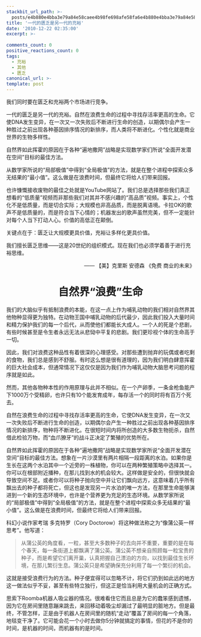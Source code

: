```yaml
---
stackbit_url_path: >-
  posts/e4b880e4bba3e79a84e58caee4b98fe698afe58fa6e4b880e4bba3e79a84e58585e8a395
title: '一代的匮乏是另一代的充裕'
date: '2010-12-22 02:35:00'
excerpt: >-
  
comments_count: 0
positive_reactions_count: 0
tags: 
  - 充裕
  - 其他
  - 匮乏
canonical_url: >-
template: post
---
```

<p>我们同时要在匮乏和充裕两个市场进行竞争。</p>  <p>一代的匮乏是另一代的充裕。自然在浪费生命的过程中寻找存活率更高的生命。它使DNA发生变异，在一次又一次失败后不断进行生命的创造，以期偶尔会产生一种胜过之前出现各种基因排序情况的新排序，而人类将不断进化。个性化就是商业世界的生物多样性。</p>  <p>自然界如此挥霍的原因在于各种“遍地撒网”战略是实现数学家们所说“全面开发潜在空间”目标的最佳方法。</p>  <p>从数学家所说的“局部极值”中得到“全局极值”的方法，就是在整个进程中探索众多无结果的“最小值”。这么做是在浪费时间，但最终它将给人们带来回报。</p>  <p>也许慷慨接收废物的最佳之处就是YouTube网站了。我们总是选择那些我们真正想看的“低质量”视频而非那些我们对其并不感兴趣的“高品质”视频。事实上，个性化不是低质量，而是切合实际；大规模也非高品质，而是脱离语境。卡拉OK的歌声不是低质量的，而是符合当下心情的；机器发出的歌声虽然完美，但不一定能针对每个人当下打动人心。价值的高低正在颠倒。</p>  <p>关键点在于：匮乏让大规模更具价值，充裕让多样化更具价值。</p>  <p>我们擅长匮乏思维——这是20世纪的组织模式。现在我们也必须学着善于进行充裕思维。</p>  <p align="right">—— 【美】克里斯 安德森 《免费 商业的未来》</p>  <h1 align="center"><strong>自然界“浪费”生命</strong></h1>  <p>我们的大脑似乎有抵制浪费的本能，在这一点上作为哺乳动物的我们相对自然界其他物种显得更为独特。在动物王国中哺乳动物的后代最少，因此我们投入大量时间和精力保护我们的每一个后代，从而使他们都能长大成人。一个人的死是个悲剧，有些时候甚至是令生者永远无法从悲恸中平复的悲剧。我们更珍视个体的生命高于一切。</p>  <p>因此，我们对浪费这种品性有着很深的心理感受。对那些遭到抛弃的玩偶或者吃剩的食物，我们总是感到不舒服。有时这么想是很有道理的，因为我们明白肆意挥霍的巨大社会成本，但通常情况下这仅仅是因为我们作为哺乳动物大脑思考问题的程序就是如此。</p>  <p>然而，其他各物种本性的作用原理与此并不相似。在一个产卵季，一条金枪鱼能产下1000万个受精卵，也许只有10个能发育成年，每存活一个的同时将有百万个死去。</p>  <p>自然在浪费生命的过程中寻找存活率更高的生命，它使DNA发生变异，在一次又一次失败后不断进行生命的创造，以期偶尔会产生一种胜过之前出现各种基因排序情况的新排序，物种将不断进化。在很短时间内将所创造的大多数生物扼杀，自然借此检验万物，而“血爪獠牙”的战斗正决定了繁殖的优势所在。</p>  <p>自然界如此挥霍的原因在于各种“遍地撒网”战略是实现数学家所说“全面开发潜在空间”目标的最佳方法。想象在一片沙漠里有两片相隔一段距离的水泊。如果你是生长在这两个水泊其中一个近旁的一株植物，你可以在两种繁殖策略中选择其一。你可以在根部附近播种，在那儿找到水的机会较大。这样做是安全的，但很快就会导致空间不足。或者你可以将种子抛向空中并让它们飘向远方，这意味着几乎所有飘出去的种子都将死亡，但这也是发现另一片水泊的唯一方法，在那里生命能够演进到一个新的生态环境中，也许是个营养更为充足的生态环境。从数学家所说的“局部极值”中得到“全局极值”的方法，就是在整个进程中探索众多无结果的“最小值”。这么做是在浪费时间，但最终它将给人们带来回报。</p>  <p>科幻小说作家考瑞 多克特罗（Cory Doctorow）将这种做法称之为“像蒲公英一样思考”。他写道：</p>  <blockquote>   <p><font face="华文楷体">从蒲公英的角度看，一粒，甚至大多数种子的去向并不重要，重要的是在每个春天，每一条街道上都飘满了蒲公英。蒲公英不想亲自照顾每一粒宝贵的种子，而是希望它们离开巢，认真把握自己漂泊的方向，以找到最佳生长环境，在那儿繁衍生息。蒲公英只是希望确保充分利用了每一个繁衍的机会。</font></p> </blockquote>  <p>这就是接受浪费行为的方法。种子便宜得可以忽略不计，将它们扔到如此远的地方这一做法似乎不妥，甚至有些特立独行，但这正是恰当利用大量机会的正确方式。</p>  <p>思索下Roomba机器人吸尘器的情况。很难看住它而且总是为它的蠢笨感到遗憾，因为它在房间里随意蹦来跳去，来回移动着吸尘却漏过了最明显的脏地方。但是最终，不管怎样，正是由于机器人在房间里的随机“走动”覆盖了房间的每一个角落，地毯变干净了。它可能会花一个小时去做你5分钟就搞定的事情，但花的不是你的时间，是机器的时间，而机器有的是时间。</p>